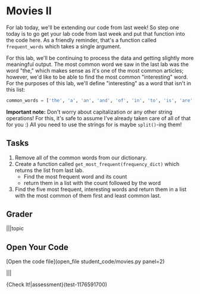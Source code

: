 # Movies II

For lab today, we'll be extending our code from last week! So step one today is to go get your lab code from last week and put that function into the code here. As a friendly reminder, that's a function called `frequent_words` which takes a single argument.

For this lab, we'll be continuing to process the data and getting slightly more meaningful output. The most common word we saw in the last lab was the word "the," which makes sense as it's one of the most common articles; however, we'd like to be able to find the most common "interesting" word. For the purposes of this lab, we'll define "interesting" as a word that isn't in this list:

```python
common_words = ['the', 'a', 'an', 'and', 'of', 'in', 'to', 'is', 'are', 'be', 'i', 'he', 'she', 'you', 'with', 'on', 'it', 'this', 'that', 'we', 'what', 'his', 'at', 'for', 'him', 'her', 'hers']
```

**Important note:** Don't worry about capitalization or any other string operations! For this, it's safe to assume I've already taken care of all of that for you :) All you need to use the strings for is maybe `split()`-ing them!

## Tasks

1. Remove all of the common words from our dictionary.
2. Create a function called `get_most_frequent(frequency_dict)` which returns the list from last lab.
    - Find the most frequent word and its count
    - return them in a list with the count followed by the word
3. Find the five most frequent, interesting words and return them in a list with the most common of them first and least common last.

## Grader

|||topic
## Open Your Code

[Open the code file](open_file student_code/movies.py panel=2)

|||

{Check It!|assessment}(test-1176591700)